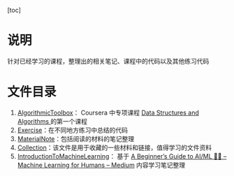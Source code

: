 [toc]

# 说明
针对已经学习的课程，整理出的相关笔记、课程中的代码以及其他练习代码

# 文件目录
1. [AlgorithmicToolbox](./AlgorithmicToolbox)： Coursera 中专项课程 [Data Structures and Algorithms ](https://www.coursera.org/specializations/data-structures-algorithms) 的第一个课程
2. [Exercise](./Exercise)：在不同地方练习中总结的代码
3. [MaterialNote](./MaterialNote)：包括阅读的材料的笔记整理
4. [Collection](./Collection.md)：该文件是用于收藏的一些材料和链接，值得学习的文件资料
5. [IntroductionToMachineLearning](./IntroductionToMachineLearning)： 基于 [A Beginner’s Guide to AI/ML 🤖👶 – Machine Learning for Humans – Medium](https://medium.com/machine-learning-for-humans/why-machine-learning-matters-6164faf1df12) 内容学习笔记整理

